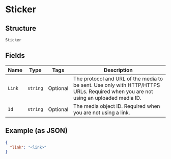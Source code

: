 
# Sticker

## Structure

`Sticker`

## Fields

| Name | Type | Tags | Description |
|  --- | --- | --- | --- |
| `Link` | `string` | Optional | The protocol and URL of the media to be sent. Use only with HTTP/HTTPS URLs. Required when you are not using an uploaded media ID. |
| `Id` | `string` | Optional | The media object ID. Required when you are not using a link. |

## Example (as JSON)

```json
{
  "link": "<link>"
}
```

